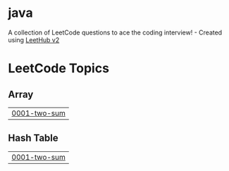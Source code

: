 # java
A collection of LeetCode questions to ace the coding interview! - Created using [LeetHub v2](https://github.com/arunbhardwaj/LeetHub-2.0)

<!---LeetCode Topics Start-->
# LeetCode Topics
## Array
|  |
| ------- |
| [0001-two-sum](https://github.com/niharika-25bisen/java/tree/master/0001-two-sum) |
## Hash Table
|  |
| ------- |
| [0001-two-sum](https://github.com/niharika-25bisen/java/tree/master/0001-two-sum) |
<!---LeetCode Topics End-->